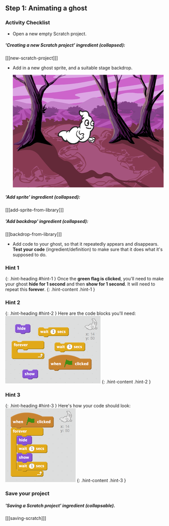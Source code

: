 ## Step 1: Animating a ghost

### Activity Checklist

+ Open a new empty Scratch project.

##### 'Creating a new Scratch project' ingredient (collapsed):
[[[new-scratch-project]]]

+ Add in a new ghost sprite, and a suitable stage backdrop.

	![screenshot](images/ghost-ghost.png)

##### 'Add sprite' ingredient (collapsed):
[[[add-sprite-from-library]]]

##### 'Add backdrop' ingredient (collapsed):
[[[backdrop-from-library]]]

+ Add code to your ghost, so that it repeatedly appears and disappears. __Test your code__ (ingredient/definition) to make sure that it does what it's supposed to do.

### Hint 1
{: .hint-heading #hint-1 }
Once the __green flag is clicked__, you'll need to make your ghost __hide for 1 second__ and then __show for 1 second__. It will need to repeat this __forever__.
{: .hint-content .hint-1 }

### Hint 2
{: .hint-heading #hint-2 }
Here are the code blocks you'll need:
![screenshot](images/ghost-appear-blocks.png)
{: .hint-content .hint-2 }

### Hint 3
{: .hint-heading #hint-3 }
Here's how your code should look:
![screenshot](images/ghost-appear-code.png)
{: .hint-content .hint-3 }

### Save your project

##### 'Saving a Scratch project' ingredient (collapsable).
[[[saving-scratch]]]

